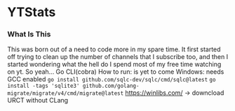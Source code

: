 # YTStats


### What Is This
This was born out of a need to code more in my spare time. It first started off trying to clean up the number of channels that I subscribe too, and then I started wondering what the hell do I spend most of my free time watching on yt. So yeah...
Go CLI(cobra)
How to run: is yet to come
Windows:
needs GCC enabled
`go install github.com/sqlc-dev/sqlc/cmd/sqlc@latest`
`go install -tags 'sqlite3' github.com/golang-migrate/migrate/v4/cmd/migrate@latest`
https://winlibs.com/ -> downcload URCT without CLang